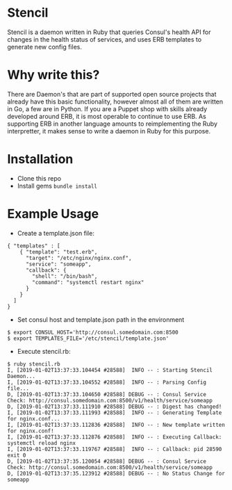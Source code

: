 # Stencil
Stencil is a daemon written in Ruby that queries Consul's health API for changes in the health status of services, and uses ERB templates to generate new config files. 

# Why write this?
There are Daemon's that are part of supported open source projects that already have this basic functionality, however almost all of them are written in Go, a few are in Python. If you are a Puppet shop with skills already developed around ERB, it is most operable to continue to use ERB. As supporting ERB in another language amounts to reimplementing the Ruby interpretter, it makes sense to write a daemon in Ruby for this purpose.

# Installation
- Clone this repo
- Install gems `bundle install`

# Example Usage
- Create a template.json file:
```
{ "templates" : [ 
    { "template": "test.erb",
      "target": "/etc/nginx/nginx.conf",
      "service": "someapp",
      "callback": {
        "shell": "/bin/bash",
        "command": "systemctl restart nginx"
      }
    }
  ]
}
```
- Set consul host and template.json path in the environment
```
$ export CONSUL_HOST='http://consul.somedomain.com:8500
$ export TEMPLATES_FILE='/etc/stencil/template.json'
```
- Execute stencil.rb:
```
$ ruby stencil.rb 
I, [2019-01-02T13:37:33.104454 #28588]  INFO -- : Starting Stencil Daemon...
I, [2019-01-02T13:37:33.104552 #28588]  INFO -- : Parsing Config file...
D, [2019-01-02T13:37:33.104650 #28588] DEBUG -- : Consul Service Check: http://consul.somedomain.com:8500/v1/health/service/someapp
D, [2019-01-02T13:37:33.111910 #28588] DEBUG -- : Digest has changed!
I, [2019-01-02T13:37:33.111993 #28588]  INFO -- : Generating Template for nginx.conf...
I, [2019-01-02T13:37:33.112836 #28588]  INFO -- : New template written for nginx.conf!
I, [2019-01-02T13:37:33.112876 #28588]  INFO -- : Executing Callback: systemctl reload nginx
I, [2019-01-02T13:37:33.119767 #28588]  INFO -- : Callback: pid 28590 exit 0
D, [2019-01-02T13:37:35.120054 #28588] DEBUG -- : Consul Service Check: http://consul.somedomain.com:8500/v1/health/service/someapp
D, [2019-01-02T13:37:35.123912 #28588] DEBUG -- : No Status Change for someapp
```
